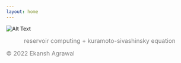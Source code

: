 ```yaml
---
layout: home
---
```


![Alt Text](fire.gif)
<div style="text-align: center;">
  <span style="color: gray; font-size: medium;">reservoir computing + kuramoto-sivashinsky equation</span>
</div>

<!-- ### about me
  - 3rd year cs @ berkeley studying ml, cloud computing, and everything in between
  - my current work is with cv, nlp, systems, and micro-service architecture
  
### projects
  - [chronos](https://github.com/h3x4g0ns/py-chronos): symbolic runtime analysis library written in python
  - [py-templater](https://github.com/h3x4g0ns/py-templater): tool that generates code files from user-defined templates
  - [model2c](https://github.com/h3x4g0ns/model2c): tool that converts ML models into low-level inference for embedded platforms
  - [ant colony optimization](https://github.com/h3x4g0ns/ant-colony): optimization algo for travelling salesman problem
  - [deepface-redis](https://github.com/h3x4g0ns/deepface-redis): deepface and redis tech stack for sub-millsecond facial rec queries
  - [ml-m1](https://github.com/h3x4g0ns/m1-ml): various pytorch and tf ML models to test ARM isa
  - [mtcnn-tflite](https://github.com/h3x4g0ns/mtcnn-tflite): pip package to spawn tflite models for mtcnn
  - [musicpy](https://github.com/h3x4g0ns/musicpy): python cli to download music + tracks + album
  
### links
  - [github](https://github.com/h3x4g0ns)
  - [wandb](https://wandb.ai/h3x4g0n)

### short films
  - [rememory](https://www.youtube.com/watch?v=zMNNhd8hqK0) -->

<span style="color: gray; font-size: medium;"> © 2022 Ekansh Agrawal</span>
